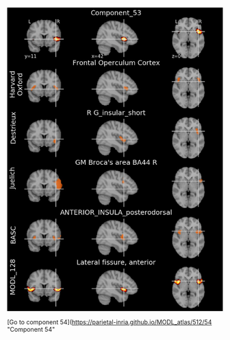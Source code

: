 


![53](preliminary/53.jpg "Component 53")

[Go to component 54](https://parietal-inria.github.io/MODL_atlas/512/54 "Component 54"